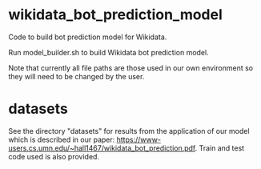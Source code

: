 # wikidata_bot_prediction_model
Code to build bot prediction model for Wikidata.


Run model_builder.sh to build Wikidata bot prediction model.

Note that currently all file paths are those used in our own environment so they will need to be changed by the user.


# datasets
See the directory "datasets" for results from the application of our model which is described in our paper: https://www-users.cs.umn.edu/~hall1467/wikidata_bot_prediction.pdf. Train and test code used is also provided.
